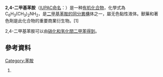 **2,4-二甲基苯胺**（[IUPAC命名](../Page/IUPAC命名法.md "wikilink")：）是一种[有机化合物](../Page/有机化合物.md "wikilink")，化學式為C<sub>6</sub>H<sub>3</sub>(CH<sub>3</sub>)<sub>2</sub>NH<sub>2</sub>，是[二甲基苯胺的](https://zh.wikipedia.org/wiki/二甲基苯胺 "wikilink")[同分異構](../Page/同分異構.md "wikilink")体之一，屬无色黏性液体。獸藥和著色劑是此化合物的重要商業衍生物。\[1\]

2,4-二甲基苯胺可以由[硝化和](https://zh.wikipedia.org/wiki/硝化 "wikilink")[氢化](../Page/氢化.md "wikilink")[間二甲苯得到](https://zh.wikipedia.org/wiki/間二甲苯 "wikilink")。

## 參考資料

[Category:苯胺](https://zh.wikipedia.org/wiki/Category:苯胺 "wikilink")

1.